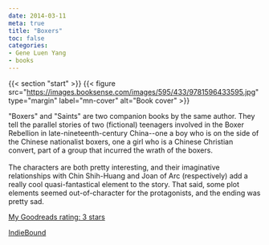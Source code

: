 ```yaml
---
date: 2014-03-11
meta: true
title: "Boxers"
toc: false
categories:
- Gene Luen Yang
- books
---
```


{{< section "start" >}}
{{< figure src="https://images.booksense.com/images/595/433/9781596433595.jpg" type="margin" label="mn-cover" alt="Book cover" >}}

"Boxers" and "Saints" are two companion books by the same author. They tell the parallel stories of two (fictional) teenagers involved in the Boxer Rebellion in late-nineteenth-century China--one a boy who is on the side of the Chinese nationalist boxers, one a girl who is a Chinese Christian convert, part of a group that incurred the wrath of the boxers. <br /><br />The characters are both pretty interesting, and their imaginative relationships with Chin Shih-Huang and Joan of Arc (respectively) add a really cool quasi-fantastical element to the story. That said, some plot elements seemed out-of-character for the protagonists, and the ending was pretty sad.

[My Goodreads rating: 3 stars](https://www.goodreads.com/review/show/875644522)  

[IndieBound](https://www.indiebound.org/book/9781596433595)
